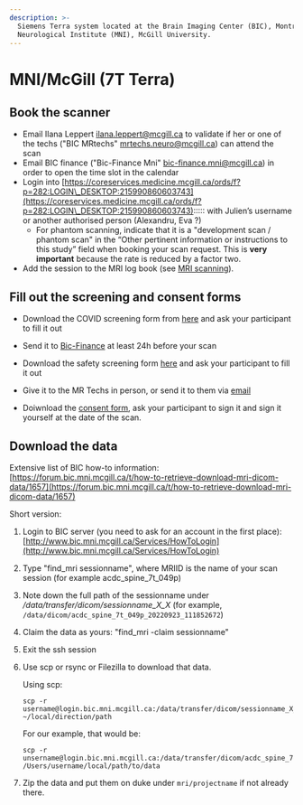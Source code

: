 ```yaml
---
description: >-
  Siemens Terra system located at the Brain Imaging Center (BIC), Montreal
  Neurological Institute (MNI), McGill University.
---
```


# MNI/McGill (7T Terra)

## Book the scanner

* Email Ilana Leppert [ilana.leppert@mcgill.ca](mailto:ilana.leppert@mcgill.ca) to validate if her or one of the techs ("BIC MRtechs" [mrtechs.neuro@mcgill.ca](mailto:mrtechs.neuro@mcgill.ca)) can attend the scan&#x20;
* Email BIC finance ("Bic-Finance Mni" [bic-finance.mni@mcgill.ca](mailto:bic-finance.mni@mcgill.ca)) in order to open the time slot in the calendar&#x20;
* Login into [https://coreservices.medicine.mcgill.ca/ords/f?p=282:LOGIN\_DESKTOP:215990860603743](https://coreservices.medicine.mcgill.ca/ords/f?p=282:LOGIN\_DESKTOP:215990860603743)::::: with  Julien’s username or another authorised person (Alexandru, Eva ?)
  * For phantom scanning, indicate that it is a "development scan / phantom scan" in the “Other pertinent information or instructions to this study” field when booking your scan request. This is **very important** because the rate is reduced by a factor two. 
* Add the session to the MRI log book (see [MRI scanning](./)).

## Fill out the screening and consent forms
* Download the COVID screening form from [here](https://docs.google.com/document/d/1ZYKeX9hy7WDs45spw380bfwJXIG_QeMK/edit?usp=sharing&ouid=117682710501032436327&rtpof=true&sd=true) and ask your participant to fill it out
* Send it to [Bic-Finance](mailto:bic-finance.mni@mcgill.ca) at least 24h before your scan

* Download the safety screening form [here](https://drive.google.com/file/d/1ezjUSRP9EYNM5zzqMNMIAwwkhevagay6/view?usp=sharing) and ask your participant to fill it out
* Give it to the MR Techs in person, or send it to them via [email](mailto:mrtechs.neuro@mcgill.ca)
* Doiwnload the [consent form](https://drive.google.com/file/d/1yS2MxG3P7QuDTcTUhfMIVhkzl9FpY8AS/view?usp=share_link), ask your participant to sign it and sign it yourself at the date of the scan.


## Download the data

Extensive list of BIC how-to information: [https://forum.bic.mni.mcgill.ca/t/how-to-retrieve-download-mri-dicom-data/1657](https://forum.bic.mni.mcgill.ca/t/how-to-retrieve-download-mri-dicom-data/1657)

Short version:
1. Login to BIC server (you need to ask for an account in the first place): [http://www.bic.mni.mcgill.ca/Services/HowToLogin](http://www.bic.mni.mcgill.ca/Services/HowToLogin)
2. Type "find_mri sessionname", where MRIID is the name of your scan session (for example acdc_spine_7t_049p)
3. Note down the full path of the sessionname under _/data/transfer/dicom/sessionname_X_X_ (for example, `/data/dicom/acdc_spine_7t_049p_20220923_111852672`)
4. Claim the data as yours: "find_mri -claim sessionname"
5. Exit the ssh session
6. Use scp or rsync or Filezilla to download that data. 

   Using scp:
   ```
   scp -r username@login.bic.mni.mcgill.ca:/data/transfer/dicom/sessionname_X_X ~/local/direction/path
   ```
   For our example, that would be:
   ```
   scp -r unsername@login.bic.mni.mcgill.ca:/data/transfer/dicom/acdc_spine_7t_049p_20220923_111852672 /Users/username/local/path/to/data
   ```
7. Zip the data and put them on duke under `mri/projectname` if not already there.
